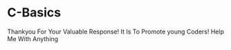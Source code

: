 # C-Basics
Thankyou For Your Valuable Response! It Is To Promote young Coders! Help Me With Anything
